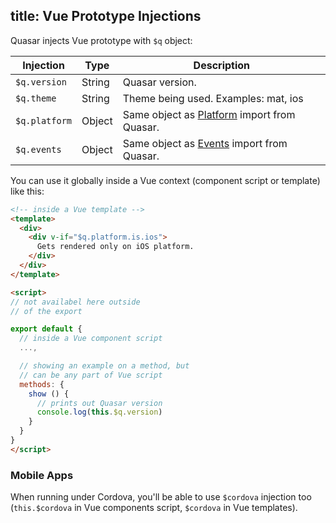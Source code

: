 title: Vue Prototype Injections
---
Quasar injects Vue prototype with `$q` object:

| Injection | Type | Description |
| --- | --- | --- |
| `$q.version` | String | Quasar version. |
| `$q.theme` | String | Theme being used. Examples: mat, ios |
| `$q.platform` | Object | Same object as [Platform](/components/platform-detection.html) import from Quasar. |
| `$q.events` | Object | Same object as [Events](/components/global-event-bus.html) import from Quasar. |

You can use it globally inside a Vue context (component script or template) like this:

```html
<!-- inside a Vue template -->
<template>
  <div>
    <div v-if="$q.platform.is.ios">
      Gets rendered only on iOS platform.
    </div>
  </div>
</template>

<script>
// not availabel here outside
// of the export

export default {
  // inside a Vue component script
  ...,

  // showing an example on a method, but
  // can be any part of Vue script
  methods: {
    show () {
      // prints out Quasar version
      console.log(this.$q.version)
    }
  }
}
</script>
```

### Mobile Apps
When running under Cordova, you'll be able to use `$cordova` injection too (`this.$cordova` in Vue components script, `$cordova` in Vue templates).
